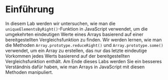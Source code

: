 # Einführung

In diesem Lab werden wir untersuchen, wie man die `uniqueElementsByRight()`-Funktion in JavaScript verwendet, um die umgekehrten eindeutigen Werte eines Arrays basierend auf einer bereitgestellten Vergleichsfunktion zu finden. Wir werden lernen, wie man die Methoden `Array.prototype.reduceRight()` und `Array.prototype.some()` verwendet, um ein Array zu erstellen, das nur das letzte eindeutige Vorkommen jedes Werts basierend auf der bereitgestellten Vergleichsfunktion enthält. Am Ende dieses Labs werden Sie ein besseres Verständnis dafür haben, wie man Arrays in JavaScript mit diesen Methoden manipuliert.
